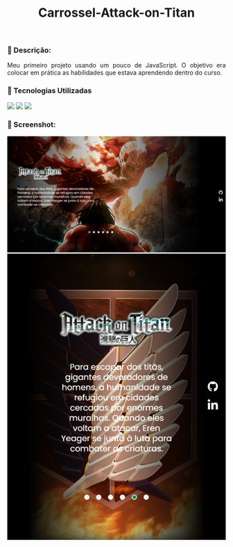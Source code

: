 <div align = "center">

# Carrossel-Attack-on-Titan

</div>

<br>

### 📃 Descrição:

<p align = "justify">Meu primeiro projeto usando um pouco de JavaScript. O objetivo era colocar em prática as habilidades que estava aprendendo dentro do curso.</p>

### 🚀 Tecnologias Utilizadas 

<div>
    <img src="https://img.shields.io/badge/HTML-0c1014?style=for-the-badge&logo=html5">
    <img src="https://img.shields.io/badge/CSS-0c1014?style=for-the-badge&logo=css3&logoColor=1572B6">
    <img src="https://img.shields.io/badge/CSS-0c1014?style=for-the-badge&logo=javascript">
</div>


### 📸 Screenshot:

<img src = "src/imagens/desktop.png">
<img src = "src/imagens/mobile.png">
